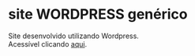 # site WORDPRESS genérico
Site desenvolvido utilizando Wordpress. <br>
Acessível clicando <a href='https://luizarodrigues399.github.io/wordpress/'>aqui</a>.